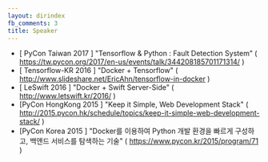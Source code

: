 ```yaml
---
layout: dirindex
fb_comments: 3
title: Speaker
---
```


- [ PyCon Taiwan 2017 ] "Tensorflow & Python : Fault Detection System" ( https://tw.pycon.org/2017/en-us/events/talk/344208185701171314/ ) 
- [ Tensorflow-KR 2016 ] "Docker + Tensorflow" ( http://www.slideshare.net/EricAhn/tensorflow-in-docker )
- [ LeSwift 2016 ] "Docker + Swift Server-Side" ( http://www.letswift.kr/2016/ )
- [PyCon HongKong 2015 ] "Keep it Simple, Web Development Stack" ( http://2015.pycon.hk/schedule/topics/keep-it-simple-web-development-stack/ )
- [PyCon Korea 2015 ] "Docker를 이용하여 Python 개발 환경을 빠르게 구성하고, 백앤드 서비스를 탐색하는 기술" ( https://www.pycon.kr/2015/program/71 ) 
